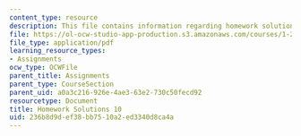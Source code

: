 ```yaml
---
content_type: resource
description: This file contains information regarding homework solutions 10 solution.
file: https://ol-ocw-studio-app-production.s3.amazonaws.com/courses/1-264j-database-internet-and-systems-integration-technologies-fall-2013/236b8d9def38bb7510a2ed3340d8ca4a_MIT1_264JF13_HW10_sol.pdf
file_type: application/pdf
learning_resource_types:
- Assignments
ocw_type: OCWFile
parent_title: Assignments
parent_type: CourseSection
parent_uid: a0a3c216-926e-4ae3-63e2-730c50fecd92
resourcetype: Document
title: Homework Solutions 10
uid: 236b8d9d-ef38-bb75-10a2-ed3340d8ca4a
---
```

